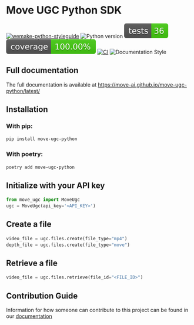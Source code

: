 # Move UGC Python SDK

[![wemake-python-styleguide](https://img.shields.io/badge/style-wemake-7F00FF.svg)](https://github.com/wemake-services/wemake-python-styleguide)
![Python version](https://img.shields.io/badge/python-3.8%20%7C%203.9%20%7C%203.10%20%7C%203.11-blue)
![Tests](./badges/tests.svg)
![Coverage](./badges/coverage.svg)
[![CI](https://github.com/move-ai/move-ugc-python/actions/workflows/ci.yml/badge.svg)](https://github.com/move-ai/move-ugc-python/actions/workflows/ci.yml)
![Documentation Style](https://img.shields.io/badge/docs-mkdocs%20material-blue.svg?style=flat)

## Full documentation

The full documentation is available at https://move-ai.github.io/move-ugc-python/latest/

## Installation

### With pip:

```bash
pip install move-ugc-python
```
### With poetry:

```bash
poetry add move-ugc-python
```


## Initialize with your API key

```python
from move_ugc import MoveUgc
ugc = MoveUgc(api_key='<API_KEY>')
```

## Create a file

```python
video_file = ugc.files.create(file_type="mp4")
depth_file = ugc.files.create(file_type="move")
```

## Retrieve a file

```python
video_file = ugc.files.retrieve(file_id="<FILE_ID>")
```

## Contribution Guide

Information for how someone can contribute to this project can be found in our [documentation](/move-ugc-python/latest/contributing)